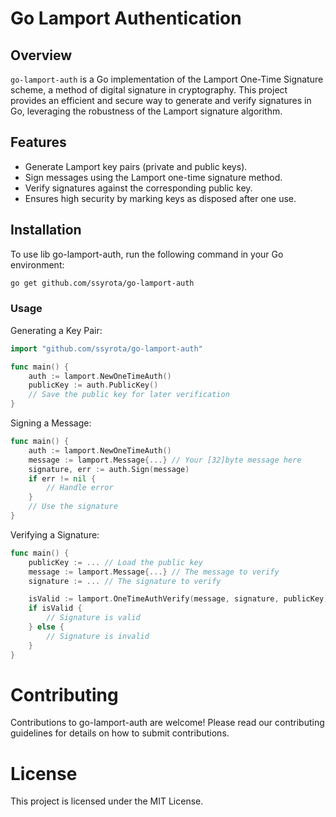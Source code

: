# Go Lamport Authentication

## Overview
`go-lamport-auth` is a Go implementation of the Lamport One-Time Signature scheme, a method of digital signature in cryptography. This project provides an efficient and secure way to generate and verify signatures in Go, leveraging the robustness of the Lamport signature algorithm.

## Features
- Generate Lamport key pairs (private and public keys).
- Sign messages using the Lamport one-time signature method.
- Verify signatures against the corresponding public key.
- Ensures high security by marking keys as disposed after one use.

## Installation
To use lib go-lamport-auth, run the following command in your Go environment:

```bash
go get github.com/ssyrota/go-lamport-auth
```

### Usage
Generating a Key Pair:
```go
import "github.com/ssyrota/go-lamport-auth"

func main() {
    auth := lamport.NewOneTimeAuth()
    publicKey := auth.PublicKey()
    // Save the public key for later verification
}
```

Signing a Message:
```go
func main() {
    auth := lamport.NewOneTimeAuth()
    message := lamport.Message{...} // Your [32]byte message here
    signature, err := auth.Sign(message)
    if err != nil {
        // Handle error
    }
    // Use the signature
}
```

Verifying a Signature:
```go
func main() {
    publicKey := ... // Load the public key
    message := lamport.Message{...} // The message to verify
    signature := ... // The signature to verify

    isValid := lamport.OneTimeAuthVerify(message, signature, publicKey)
    if isValid {
        // Signature is valid
    } else {
        // Signature is invalid
    }
}
```

# Contributing
Contributions to go-lamport-auth are welcome! Please read our contributing guidelines for details on how to submit contributions.

# License
This project is licensed under the MIT License.
